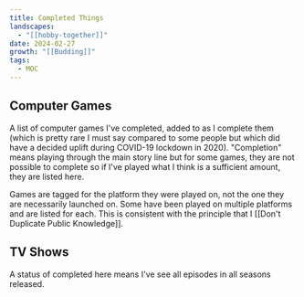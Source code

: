 ```yaml
---
title: Completed Things
landscapes:
  - "[[hobby-together]]"
date: 2024-02-27
growth: "[[Budding]]"
tags:
  - MOC
---
```

## Computer Games
A list of computer games I've completed, added to as I complete them (which is pretty rare I must say compared to some people but which did have a decided uplift during COVID-19 lockdown in 2020). "Completion" means playing through the main story line but for some games, they are not possible to complete so if I've played what I think is a sufficient amount, they are listed here.

Games are tagged for the platform they were played on, not the one they are necessarily launched on. Some have been played on multiple platforms and are listed for each. This is consistent with the principle that I [[Don't Duplicate Public Knowledge]].

## TV Shows
A status of completed here means I've see all episodes in all seasons released.